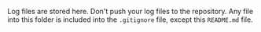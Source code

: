 Log files are stored here.
Don't push your log files to the repository.
Any file into this folder is included into the `.gitignore` file, except this `README.md` file.